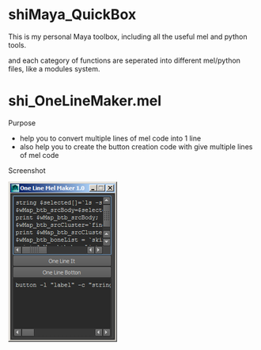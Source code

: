 # shiMaya_QuickBox

This is my personal Maya toolbox, including all the  useful mel and python tools.

and each category of functions are seperated into different mel/python files, like a modules system.


# shi_OneLineMaker.mel

Purpose

  * help you to convert multiple lines of mel code into 1 line
  * also help you to create the button creation code with give multiple lines of mel code

Screenshot

![mel_shi_onelinemaker_screenshot.png](screenshot/mel_shi_onelinemaker_screenshot.png?raw=true)
